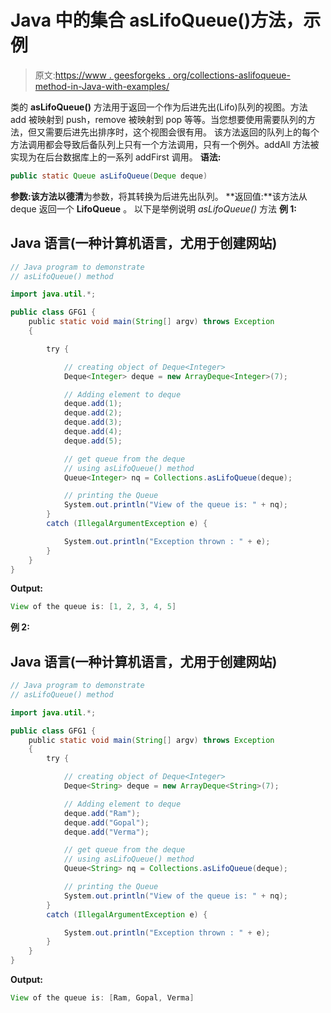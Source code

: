 # Java 中的集合 asLifoQueue()方法，示例

> 原文:[https://www . geesforgeks . org/collections-aslifoqueue-method-in-Java-with-examples/](https://www.geeksforgeeks.org/collections-aslifoqueue-method-in-java-with-examples/)

类的 **asLifoQueue()** 方法用于返回一个作为后进先出(Lifo)队列的视图。方法 add 被映射到 push，remove 被映射到 pop 等等。当您想要使用需要队列的方法，但又需要后进先出排序时，这个视图会很有用。
该方法返回的队列上的每个方法调用都会导致后备队列上只有一个方法调用，只有一个例外。addAll 方法被实现为在后台数据库上的一系列 addFirst 调用。
**语法:**

```java
public static Queue asLifoQueue(Deque deque)
```

**参数:**该方法以**德清**为参数，将其转换为后进先出队列。
**返回值:**该方法从 deque 返回一个 **LifoQueue** 。
以下是举例说明 *asLifoQueue()* 方法
**例 1:**

## Java 语言(一种计算机语言，尤用于创建网站)

```java
// Java program to demonstrate
// asLifoQueue() method

import java.util.*;

public class GFG1 {
    public static void main(String[] argv) throws Exception
    {

        try {

            // creating object of Deque<Integer>
            Deque<Integer> deque = new ArrayDeque<Integer>(7);

            // Adding element to deque
            deque.add(1);
            deque.add(2);
            deque.add(3);
            deque.add(4);
            deque.add(5);

            // get queue from the deque
            // using asLifoQueue() method
            Queue<Integer> nq = Collections.asLifoQueue(deque);

            // printing the Queue
            System.out.println("View of the queue is: " + nq);
        }
        catch (IllegalArgumentException e) {

            System.out.println("Exception thrown : " + e);
        }
    }
}
```

**Output:** 

```java
View of the queue is: [1, 2, 3, 4, 5]
```

**例 2:**

## Java 语言(一种计算机语言，尤用于创建网站)

```java
// Java program to demonstrate
// asLifoQueue() method

import java.util.*;

public class GFG1 {
    public static void main(String[] argv) throws Exception
    {
        try {

            // creating object of Deque<Integer>
            Deque<String> deque = new ArrayDeque<String>(7);

            // Adding element to deque
            deque.add("Ram");
            deque.add("Gopal");
            deque.add("Verma");

            // get queue from the deque
            // using asLifoQueue() method
            Queue<String> nq = Collections.asLifoQueue(deque);

            // printing the Queue
            System.out.println("View of the queue is: " + nq);
        }
        catch (IllegalArgumentException e) {

            System.out.println("Exception thrown : " + e);
        }
    }
}
```

**Output:** 

```java
View of the queue is: [Ram, Gopal, Verma]
```